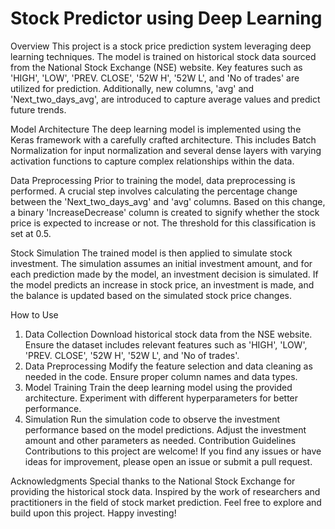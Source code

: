# Stock Predictor using Deep Learning
Overview
This project is a stock price prediction system leveraging deep learning techniques. The model is trained on historical stock data sourced from the National Stock Exchange (NSE) website. Key features such as 'HIGH', 'LOW', 'PREV. CLOSE', '52W H', '52W L', and 'No of trades' are utilized for prediction. Additionally, new columns, 'avg' and 'Next_two_days_avg', are introduced to capture average values and predict future trends.

Model Architecture
The deep learning model is implemented using the Keras framework with a carefully crafted architecture. This includes Batch Normalization for input normalization and several dense layers with varying activation functions to capture complex relationships within the data.

Data Preprocessing
Prior to training the model, data preprocessing is performed. A crucial step involves calculating the percentage change between the 'Next_two_days_avg' and 'avg' columns. Based on this change, a binary 'IncreaseDecrease' column is created to signify whether the stock price is expected to increase or not. The threshold for this classification is set at 0.5.

Stock Simulation
The trained model is then applied to simulate stock investment. The simulation assumes an initial investment amount, and for each prediction made by the model, an investment decision is simulated. If the model predicts an increase in stock price, an investment is made, and the balance is updated based on the simulated stock price changes.

How to Use
1. Data Collection
Download historical stock data from the NSE website.
Ensure the dataset includes relevant features such as 'HIGH', 'LOW', 'PREV. CLOSE', '52W H', '52W L', and 'No of trades'.
2. Data Preprocessing
Modify the feature selection and data cleaning as needed in the code.
Ensure proper column names and data types.
3. Model Training
Train the deep learning model using the provided architecture.
Experiment with different hyperparameters for better performance.
4. Simulation
Run the simulation code to observe the investment performance based on the model predictions.
Adjust the investment amount and other parameters as needed.
Contribution Guidelines
Contributions to this project are welcome! If you find any issues or have ideas for improvement, please open an issue or submit a pull request.


Acknowledgments
Special thanks to the National Stock Exchange for providing the historical stock data.
Inspired by the work of researchers and practitioners in the field of stock market prediction.
Feel free to explore and build upon this project. Happy investing!
